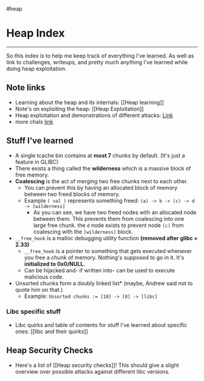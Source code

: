 #heap 

# Heap Index
---
So this index is to help me keep track of everything I've learned. As well as link to challenges, writeups, and pretty much anything I've learned while doing heap exploitation.

## Note links
- Learning about the heap and its internals: [[Heap learning]]
- Note's on exploiting the heap: [[Heap Exploitation]]
- Heap exploitation and demonstrations of different attacks: [Link](https://heap-exploitation.dhavalkapil.com/)
- more chals [link](https://exploit.education/protostar/) 

## Stuff I've learned
- A single tcache bin contains at **most 7** chunks by default. (It's just a feature in GLIBC)
- There exists a thing called the **wilderness** which is a massive block of free memory.
- **Coalescing** is the act of merging two free chunks next to each other.
	- You can prevent this by having an allocated block of memory between two freed blocks of memory.
	- Example `( val )` represents something freed: `(a) -> b -> (c) -> d -> [wilderness]`
		-  As you can see, we have two freed nodes with an allocated node between them. This prevents them from coalescing into one large free chunk. the ` d ` node exists to prevent node `(c)` from coalescing with the `[wilderness]` block.
- `__free_hook` is a malloc debugging utility function **(removed after glibc > 2.33)** 
	- `__free_hook` is a pointer to something that gets executed whenever you free a chunk of memory. Nothing's supposed to go in it. It's **initialized to 0x0/NULL.**
	- Can be hijacked and- if written into- can be used to execute malicious code. 
- Unsorted chunks form a doubly linked list* (maybe, Andrew said not to quote him on that.)
	- Example: `Unsorted chunks := [10] -> [8] -> [libc]` 

### Libc specific stuff
- Libc quirks and table of contents for stuff I've learned about specific ones: [[libc and their quirks]]

## Heap Security Checks
- Here's a list of [[Heap security checks]]! This should give a slight overview over possible attacks against different libc versions.